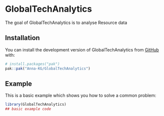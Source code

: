 
# GlobalTechAnalytics

<!-- badges: start -->
<!-- badges: end -->

The goal of GlobalTechAnalytics is to analyse Resource data

## Installation

You can install the development version of GlobalTechAnalytics from [GitHub](https://github.com/) with:

``` r
# install.packages("pak")
pak::pak("Anna-KG/GlobalTechAnalytics")
```

## Example

This is a basic example which shows you how to solve a common problem:

``` r
library(GlobalTechAnalytics)
## basic example code
```

